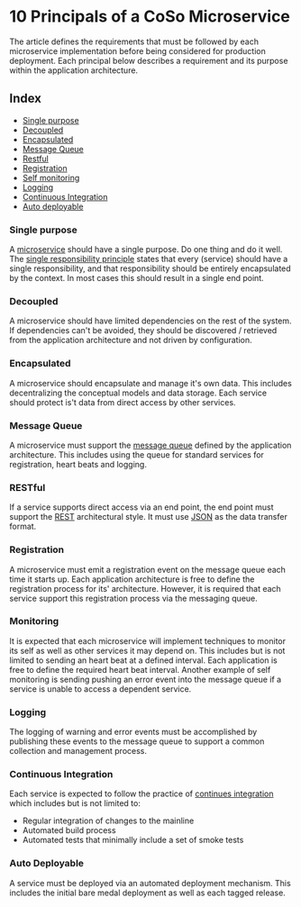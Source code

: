 # 10 Principals of a CoSo Microservice

The article defines the requirements that must be followed by each microservice implementation before being considered for production deployment.  Each principal below describes a requirement and its purpose within the application architecture.

## Index

* [Single purpose](#single-purpose)
* [Decoupled](#decoupled)
* [Encapsulated](#encapsulated)
* [Message Queue](#messaging)
* [Restful](#restful)
* [Registration](#registration)
* [Self monitoring](#monitoring)
* [Logging](#logging)
* [Continuous Integration](#ci)
* [Auto deployable](#deployment)

### <a name="single-purpose"></a>Single purpose

A [microservice](http://en.wikipedia.org/wiki/Microservices) should have a single purpose.  Do one thing and do it well.  The [single responsibility principle](http://en.wikipedia.org/wiki/Single_responsibility_principle) states that every (service) should have a single responsibility, and that responsibility should be entirely encapsulated by the context. In most cases this should result in a single end point.

### <a name="decoupled"></a>Decoupled

A microservice should have limited dependencies on the rest of the system.  If dependencies can't be avoided, they should be discovered / retrieved from the application architecture and not driven by configuration.

### <a name="encapsulated"></a>Encapsulated

A microservice should encapsulate and manage it's own data.  This includes decentralizing the conceptual models and data storage.  Each service should protect is't data from direct access by other services.

### <a name="messaging"></a>Message Queue

A microservice must support the [message queue](http://en.wikipedia.org/wiki/Message_queue) defined by the application architecture.  This includes using the queue for standard services for registration, heart beats and logging.

### <a name="restful"></a>RESTful

If a service supports direct access via an end point, the end point must support the [REST](http://en.wikipedia.org/wiki/Representational_state_transfer#Architectural_constraints) architectural style.  It must use [JSON](http://en.wikipedia.org/wiki/JSON) as the data transfer format.

### <a name="registration"></a>Registration

A microservice must emit a registration event on the message queue each time it starts up.  Each application architecture is free to define the registration process for its' architecture.  However, it is required that each service support this registration process via the messaging queue.

### <a name="monitoring"></a>Monitoring

It is expected that each microservice will implement techniques to monitor its self as well as other services it may depend on.  This includes but is not limited to sending an heart beat at a defined interval.  Each application is free to define the required heart beat interval.  Another example of self monitoring is sending pushing an error event into the message queue if a service is unable to access a dependent service.

### <a name="logging"></a>Logging

The logging of warning and error events must be accomplished by publishing these events to the message queue to support a common collection and management process.

### <a name="ci"></a>Continuous Integration

Each service is expected to follow the practice of [continues integration](http://en.wikipedia.org/wiki/Continuous_integration) which includes but is not limited to:

* Regular integration of changes to the mainline
* Automated build process
* Automated tests that minimally include a set of smoke tests

### <a name="deployment"></a>Auto Deployable

A service must be deployed via an automated deployment mechanism.  This includes the initial bare medal deployment as well as each tagged release.
